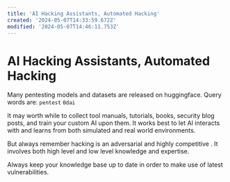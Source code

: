 ```yaml
---
title: 'AI Hacking Assistants, Automated Hacking'
created: '2024-05-07T14:33:59.672Z'
modified: '2024-05-07T14:46:11.753Z'
---
```


# AI Hacking Assistants, Automated Hacking

Many pentesting models and datasets are released on huggingface. Query words are: `pentest` `0dai`

It may worth while to collect tool manuals, tutorials, books, security blog posts, and train your custom AI upon them. It works best to let AI interacts with and learns from both simulated and real world environments.

But always remember hacking is an adversarial and highly competitive . It involves both high level and low level knowledge and expertise.

Always keep your knowledge base up to date in order to make use of latest vulnerabilities.
